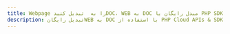 ---title: Webpage را به  تبدیل کنیدDOC، WEB به DOC مبدل رایگان یا PHP SDKdescription: تبدیل رایگانWEB به DOC با استفاده از PHP Cloud APIs & SDK همچنین اسناد PDF را در Cloud ایجاد، ویرایش و رندر کنید.---